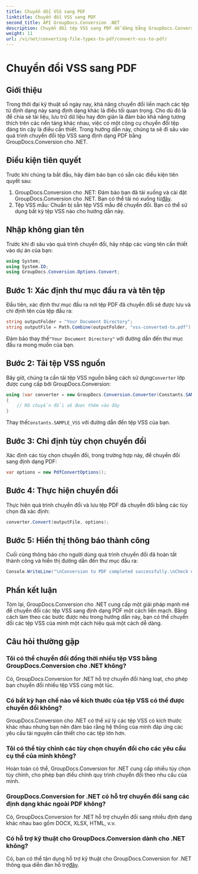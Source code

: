 ```yaml
---
title: Chuyển đổi VSS sang PDF
linktitle: Chuyển đổi VSS sang PDF
second_title: API GroupDocs.Conversion .NET
description: Chuyển đổi tệp VSS sang PDF dễ dàng bằng GroupDocs.Conversion for .NET. Chuyển đổi hàng loạt, tùy chọn tùy chỉnh và tích hợp liền mạch.
weight: 11
url: /vi/net/converting-file-types-to-pdf/convert-vss-to-pdf/
---
```


# Chuyển đổi VSS sang PDF

## Giới thiệu
Trong thời đại kỹ thuật số ngày nay, khả năng chuyển đổi liền mạch các tệp từ định dạng này sang định dạng khác là điều tối quan trọng. Cho dù đó là để chia sẻ tài liệu, lưu trữ dữ liệu hay đơn giản là đảm bảo khả năng tương thích trên các nền tảng khác nhau, việc có một công cụ chuyển đổi tệp đáng tin cậy là điều cần thiết. Trong hướng dẫn này, chúng ta sẽ đi sâu vào quá trình chuyển đổi tệp VSS sang định dạng PDF bằng GroupDocs.Conversion cho .NET.
## Điều kiện tiên quyết
Trước khi chúng ta bắt đầu, hãy đảm bảo bạn có sẵn các điều kiện tiên quyết sau:
1.  GroupDocs.Conversion cho .NET: Đảm bảo bạn đã tải xuống và cài đặt GroupDocs.Conversion cho .NET. Bạn có thể tải nó xuống từ[đây](https://releases.groupdocs.com/conversion/net/).
2. Tệp VSS mẫu: Chuẩn bị sẵn tệp VSS mẫu để chuyển đổi. Bạn có thể sử dụng bất kỳ tệp VSS nào cho hướng dẫn này.

## Nhập không gian tên
Trước khi đi sâu vào quá trình chuyển đổi, hãy nhập các vùng tên cần thiết vào dự án của bạn:
```csharp
using System;
using System.IO;
using GroupDocs.Conversion.Options.Convert;
```
## Bước 1: Xác định thư mục đầu ra và tên tệp
Đầu tiên, xác định thư mục đầu ra nơi tệp PDF đã chuyển đổi sẽ được lưu và chỉ định tên của tệp đầu ra:
```csharp
string outputFolder = "Your Document Directory";
string outputFile = Path.Combine(outputFolder, "vss-converted-to.pdf");
```
 Đảm bảo thay thế`"Your Document Directory"` với đường dẫn đến thư mục đầu ra mong muốn của bạn.
## Bước 2: Tải tệp VSS nguồn
 Bây giờ, chúng ta cần tải tệp VSS nguồn bằng cách sử dụng`Converter` lớp được cung cấp bởi GroupDocs.Conversion:
```csharp
using (var converter = new GroupDocs.Conversion.Converter(Constants.SAMPLE_VSS))
{
    // Mã chuyển đổi sẽ được thêm vào đây
}
```
 Thay thế`Constants.SAMPLE_VSS` với đường dẫn đến tệp VSS của bạn.
## Bước 3: Chỉ định tùy chọn chuyển đổi
Xác định các tùy chọn chuyển đổi, trong trường hợp này, để chuyển đổi sang định dạng PDF:
```csharp
var options = new PdfConvertOptions();
```
## Bước 4: Thực hiện chuyển đổi
Thực hiện quá trình chuyển đổi và lưu tệp PDF đã chuyển đổi bằng các tùy chọn đã xác định:
```csharp
converter.Convert(outputFile, options);
```
## Bước 5: Hiển thị thông báo thành công
Cuối cùng thông báo cho người dùng quá trình chuyển đổi đã hoàn tất thành công và hiển thị đường dẫn đến thư mục đầu ra:
```csharp
Console.WriteLine("\nConversion to PDF completed successfully.\nCheck output in {0}", outputFolder);
```

## Phần kết luận
Tóm lại, GroupDocs.Conversion cho .NET cung cấp một giải pháp mạnh mẽ để chuyển đổi các tệp VSS sang định dạng PDF một cách liền mạch. Bằng cách làm theo các bước được nêu trong hướng dẫn này, bạn có thể chuyển đổi các tệp VSS của mình một cách hiệu quả một cách dễ dàng.
## Câu hỏi thường gặp
### Tôi có thể chuyển đổi đồng thời nhiều tệp VSS bằng GroupDocs.Conversion cho .NET không?
Có, GroupDocs.Conversion for .NET hỗ trợ chuyển đổi hàng loạt, cho phép bạn chuyển đổi nhiều tệp VSS cùng một lúc.
### Có bất kỳ hạn chế nào về kích thước của tệp VSS có thể được chuyển đổi không?
GroupDocs.Conversion cho .NET có thể xử lý các tệp VSS có kích thước khác nhau nhưng bạn nên đảm bảo rằng hệ thống của mình đáp ứng các yêu cầu tài nguyên cần thiết cho các tệp lớn hơn.
### Tôi có thể tùy chỉnh các tùy chọn chuyển đổi cho các yêu cầu cụ thể của mình không?
Hoàn toàn có thể, GroupDocs.Conversion for .NET cung cấp nhiều tùy chọn tùy chỉnh, cho phép bạn điều chỉnh quy trình chuyển đổi theo nhu cầu của mình.
### GroupDocs.Conversion for .NET có hỗ trợ chuyển đổi sang các định dạng khác ngoài PDF không?
Có, GroupDocs.Conversion for .NET hỗ trợ chuyển đổi sang nhiều định dạng khác nhau bao gồm DOCX, XLSX, HTML, v.v.
### Có hỗ trợ kỹ thuật cho GroupDocs.Conversion dành cho .NET không?
 Có, bạn có thể tận dụng hỗ trợ kỹ thuật cho GroupDocs.Conversion for .NET thông qua diễn đàn hỗ trợ[đây](https://forum.groupdocs.com/c/conversion/11).